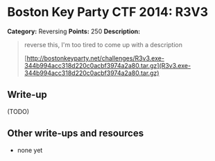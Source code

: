 # Boston Key Party CTF 2014: R3V3

**Category:** Reversing
**Points:** 250
**Description:**

> reverse this, I'm too tired to come up with a description
>
> [http://bostonkeyparty.net/challenges/R3v3.exe-344b994acc318d220c0acbf3974a2a80.tar.gz](R3v3.exe-344b994acc318d220c0acbf3974a2a80.tar.gz)

## Write-up

(TODO)

## Other write-ups and resources

* none yet
